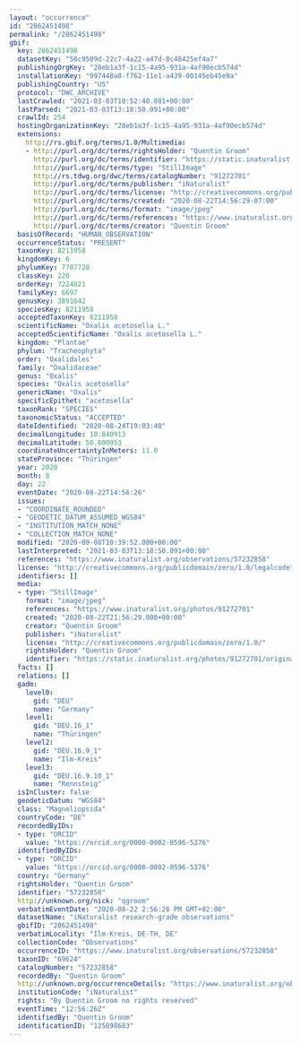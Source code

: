 ```yaml
---
layout: "occurrence"
id: "2862451498"
permalink: "/2862451498"
gbif:
  key: 2862451498
  datasetKey: "50c9509d-22c7-4a22-a47d-8c48425ef4a7"
  publishingOrgKey: "28eb1a3f-1c15-4a95-931a-4af90ecb574d"
  installationKey: "997448a8-f762-11e1-a439-00145eb45e9a"
  publishingCountry: "US"
  protocol: "DWC_ARCHIVE"
  lastCrawled: "2021-03-03T10:52:40.881+00:00"
  lastParsed: "2021-03-03T13:18:50.091+00:00"
  crawlId: 254
  hostingOrganizationKey: "28eb1a3f-1c15-4a95-931a-4af90ecb574d"
  extensions:
    http://rs.gbif.org/terms/1.0/Multimedia:
    - http://purl.org/dc/terms/rightsHolder: "Quentin Groom"
      http://purl.org/dc/terms/identifier: "https://static.inaturalist.org/photos/91272701/original.jpeg?1598113922"
      http://purl.org/dc/terms/type: "StillImage"
      http://rs.tdwg.org/dwc/terms/catalogNumber: "91272701"
      http://purl.org/dc/terms/publisher: "iNaturalist"
      http://purl.org/dc/terms/license: "http://creativecommons.org/publicdomain/zero/1.0/"
      http://purl.org/dc/terms/created: "2020-08-22T14:56:29-07:00"
      http://purl.org/dc/terms/format: "image/jpeg"
      http://purl.org/dc/terms/references: "https://www.inaturalist.org/photos/91272701"
      http://purl.org/dc/terms/creator: "Quentin Groom"
  basisOfRecord: "HUMAN_OBSERVATION"
  occurrenceStatus: "PRESENT"
  taxonKey: 8211958
  kingdomKey: 6
  phylumKey: 7707728
  classKey: 220
  orderKey: 7224021
  familyKey: 6697
  genusKey: 2891642
  speciesKey: 8211958
  acceptedTaxonKey: 8211958
  scientificName: "Oxalis acetosella L."
  acceptedScientificName: "Oxalis acetosella L."
  kingdom: "Plantae"
  phylum: "Tracheophyta"
  order: "Oxalidales"
  family: "Oxalidaceae"
  genus: "Oxalis"
  species: "Oxalis acetosella"
  genericName: "Oxalis"
  specificEpithet: "acetosella"
  taxonRank: "SPECIES"
  taxonomicStatus: "ACCEPTED"
  dateIdentified: "2020-08-24T19:03:40"
  decimalLongitude: 10.840913
  decimalLatitude: 50.600953
  coordinateUncertaintyInMeters: 11.0
  stateProvince: "Thüringen"
  year: 2020
  month: 8
  day: 22
  eventDate: "2020-08-22T14:56:26"
  issues:
  - "COORDINATE_ROUNDED"
  - "GEODETIC_DATUM_ASSUMED_WGS84"
  - "INSTITUTION_MATCH_NONE"
  - "COLLECTION_MATCH_NONE"
  modified: "2020-09-08T10:39:52.000+00:00"
  lastInterpreted: "2021-03-03T13:18:50.091+00:00"
  references: "https://www.inaturalist.org/observations/57232858"
  license: "http://creativecommons.org/publicdomain/zero/1.0/legalcode"
  identifiers: []
  media:
  - type: "StillImage"
    format: "image/jpeg"
    references: "https://www.inaturalist.org/photos/91272701"
    created: "2020-08-22T21:56:29.000+00:00"
    creator: "Quentin Groom"
    publisher: "iNaturalist"
    license: "http://creativecommons.org/publicdomain/zero/1.0/"
    rightsHolder: "Quentin Groom"
    identifier: "https://static.inaturalist.org/photos/91272701/original.jpeg?1598113922"
  facts: []
  relations: []
  gadm:
    level0:
      gid: "DEU"
      name: "Germany"
    level1:
      gid: "DEU.16_1"
      name: "Thüringen"
    level2:
      gid: "DEU.16.9_1"
      name: "Ilm-Kreis"
    level3:
      gid: "DEU.16.9.10_1"
      name: "Rennsteig"
  isInCluster: false
  geodeticDatum: "WGS84"
  class: "Magnoliopsida"
  countryCode: "DE"
  recordedByIDs:
  - type: "ORCID"
    value: "https://orcid.org/0000-0002-0596-5376"
  identifiedByIDs:
  - type: "ORCID"
    value: "https://orcid.org/0000-0002-0596-5376"
  country: "Germany"
  rightsHolder: "Quentin Groom"
  identifier: "57232858"
  http://unknown.org/nick: "qgroom"
  verbatimEventDate: "2020-08-22 2:56:26 PM GMT+02:00"
  datasetName: "iNaturalist research-grade observations"
  gbifID: "2862451498"
  verbatimLocality: "Ilm-Kreis, DE-TH, DE"
  collectionCode: "Observations"
  occurrenceID: "https://www.inaturalist.org/observations/57232858"
  taxonID: "69624"
  catalogNumber: "57232858"
  recordedBy: "Quentin Groom"
  http://unknown.org/occurrenceDetails: "https://www.inaturalist.org/observations/57232858"
  institutionCode: "iNaturalist"
  rights: "By Quentin Groom no rights reserved"
  eventTime: "12:56:26Z"
  identifiedBy: "Quentin Groom"
  identificationID: "125898683"
---
```


